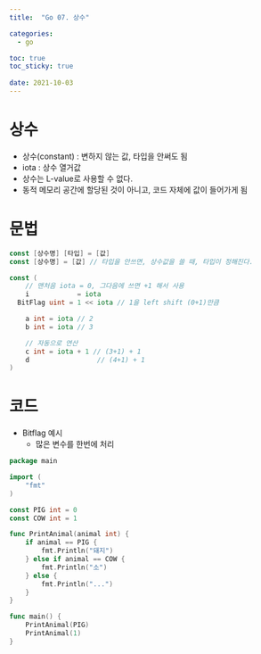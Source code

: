 ```yaml
---
title:  "Go 07. 상수"

categories:
  - go

toc: true
toc_sticky: true
 
date: 2021-10-03
---
```


# 상수

-   상수(constant) : 변하지 않는 값, 타입을 안써도 됨
-   iota : 상수 열거값
-   상수는 L-value로 사용할 수 없다.
-   동적 메모리 공간에 할당된 것이 아니고, 코드 자체에 값이 들어가게 됨

# 문법

```go
const [상수명] [타입] = [값]
const [상수명] = [값] // 타입을 안쓰면, 상수값을 쓸 때, 타입이 정해진다.

const (
    // 맨처음 iota = 0, 그다음에 쓰면 +1 해서 사용
    i            = iota
  BitFlag uint = 1 << iota // 1을 left shift (0+1)만큼

    a int = iota // 2
    b int = iota // 3

    // 자동으로 연산
    c int = iota + 1 // (3+1) + 1
    d                 // (4+1) + 1
)
```

# 코드

-   Bitflag 예시
    -   많은 변수를 한번에 처리

```go
package main

import (
    "fmt"
)

const PIG int = 0
const COW int = 1

func PrintAnimal(animal int) {
    if animal == PIG {
        fmt.Println("돼지")
    } else if animal == COW {
        fmt.Println("소")
    } else {
        fmt.Println("...")
    }
}

func main() {
    PrintAnimal(PIG)
    PrintAnimal(1)
}
```